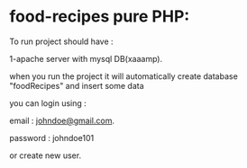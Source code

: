 # food-recipes pure PHP:

To run project should have :

1-apache server with mysql DB(xaaamp).

when you run the project it will automatically create database "foodRecipes" and insert some data

you can login using :

email : johndoe@gmail.com.

password : johndoe101

or create new user.
